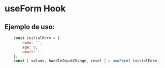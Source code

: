 # useForm Hook

## Ejemplo de uso:
```javascript
    const initialForm = {
        name: '',
        age: 0,
        email: ''
    };
    const [ values, handleInputChange, reset ] = useForm( initialForm );
```